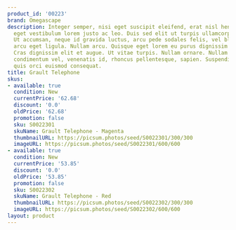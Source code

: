 ```yaml
---
product_id: '00223'
brand: Omegascape
description: Integer semper, nisi eget suscipit eleifend, erat nisl hendrerit justo,
  eget vestibulum lorem justo ac leo. Duis sed elit ut turpis ullamcorper feugiat.
  Ut accumsan, neque id gravida luctus, arcu pede sodales felis, vel blandit massa
  arcu eget ligula. Nullam arcu. Quisque eget lorem eu purus dignissim ultricies.
  Cras dignissim elit et augue. Ut vitae turpis. Nullam ornare. Nullam sapien augue,
  condimentum vel, venenatis id, rhoncus pellentesque, sapien. Suspendisse id turpis
  quis orci euismod consequat.
title: Grault Telephone
skus:
- available: true
  condition: New
  currentPrice: '62.68'
  discount: '0.0'
  oldPrice: '62.68'
  promotion: false
  sku: S0022301
  skuName: Grault Telephone - Magenta
  thumbnailURL: https://picsum.photos/seed/S0022301/300/300
  imageURL: https://picsum.photos/seed/S0022301/600/600
- available: true
  condition: New
  currentPrice: '53.85'
  discount: '0.0'
  oldPrice: '53.85'
  promotion: false
  sku: S0022302
  skuName: Grault Telephone - Red
  thumbnailURL: https://picsum.photos/seed/S0022302/300/300
  imageURL: https://picsum.photos/seed/S0022302/600/600
layout: product
---
```

